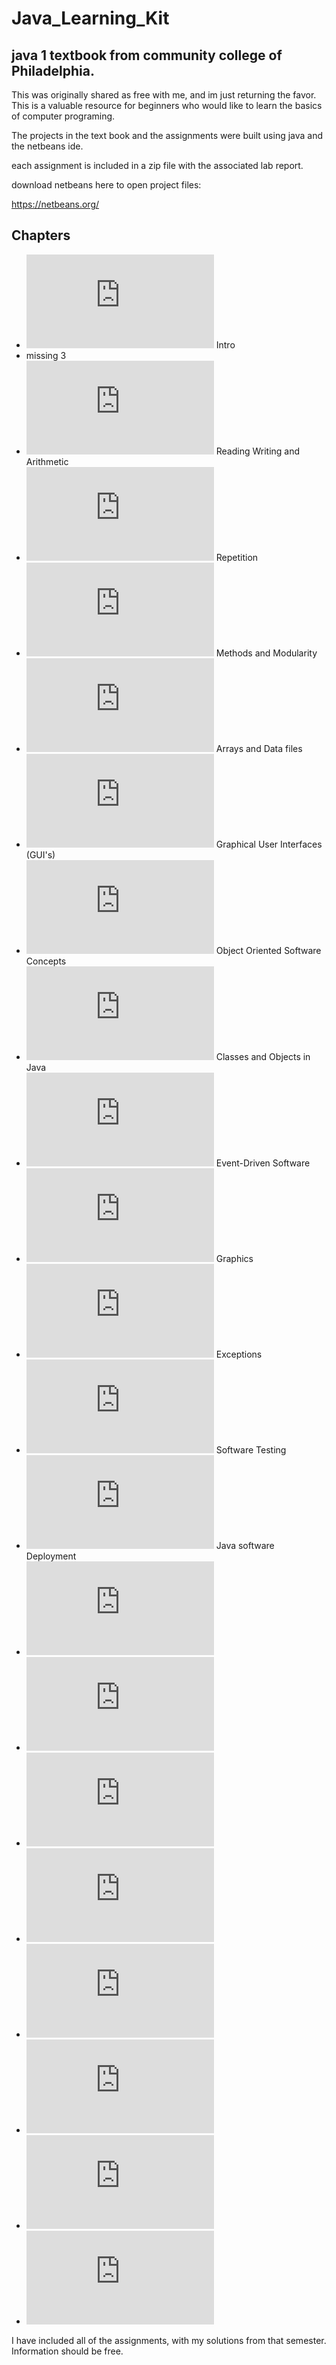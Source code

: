 # Java_Learning_Kit
## java 1 textbook from community college of Philadelphia.

This was originally shared as free with me, and im just returning the favor. 
This is a valuable resource for beginners who would like to learn
the basics of computer programing.

The projects in the text book and the assignments were built using java and the netbeans ide.

each assignment is included in a zip file with the associated lab report.

download netbeans here to open project files:


https://netbeans.org/

## Chapters

- ![Chapter 1](https://github.com/Agent215/Java_Learning_Kit/blob/master/CSCI%20111%20java%20textbook/Java%20Learning%20Kit%20Chapter%201%20.pdf) Intro
- missing 3
- ![Chapter 2](https://github.com/Agent215/Java_Learning_Kit/blob/master/CSCI%20111%20java%20textbook/JLK%20Chapter%202%20Reading%20Writing%20and%20Arithmetic-1.pdf) Reading Writing and Arithmetic
- ![Chapter 4](https://github.com/Agent215/Java_Learning_Kit/blob/master/CSCI%20111%20java%20textbook/JLK%20Chapter%204%20Repetition.pdf) Repetition
- ![Chapter 5](https://github.com/Agent215/Java_Learning_Kit/blob/master/CSCI%20111%20java%20textbook/JLK%20Chapter%205%20Methods%20and%20Modularity.pdf) Methods and Modularity
- ![Chapter 6](https://github.com/Agent215/Java_Learning_Kit/blob/master/CSCI%20111%20java%20textbook/JLK%20Chapter%206%20Arrays%20%20and%20Data%20Files.pdf) Arrays and Data files
- ![Chapter 7](https://github.com/Agent215/Java_Learning_Kit/blob/master/CSCI%20111%20java%20textbook/JLK%20%20Chapter%207%20Graphical%20User%20Interfaces%20(1).pdf) Graphical User Interfaces (GUI's)
- ![Chapter 8](https://github.com/Agent215/Java_Learning_Kit/blob/master/CSCI%20111%20java%20textbook/JLK%20Chapter%208%20Object%20Oriented%20Software%20Concepts%20(1).pdf) Object Oriented Software Concepts
- ![Chapter 9](https://github.com/Agent215/Java_Learning_Kit/blob/master/CSCI%20111%20java%20textbook/Java%20Text%20Chapter-09.pdf) Classes and Objects in Java
- ![Chapter 10](https://github.com/Agent215/Java_Learning_Kit/blob/master/CSCI%20111%20java%20textbook/Java%20Chapter%2010%20Event-Driven%20Software%20(first%20draft).pdf) Event-Driven Software
- ![Chapter 11](https://github.com/Agent215/Java_Learning_Kit/blob/master/CSCI%20111%20java%20textbook/Java%20Chapter%2011%20Graphics%20(first%20draft).pdf) Graphics
- ![Chapter 12](https://github.com/Agent215/Java_Learning_Kit/blob/master/CSCI%20111%20java%20textbook/Java%20Chapter%2012%20Exceptions%20(first%20draft).pdf) Exceptions
- ![Chapter 13](https://github.com/Agent215/Java_Learning_Kit/blob/master/CSCI%20111%20java%20textbook/Java%20Chapter%2013%20Software%20Testing%20(first%20draft).pdf) Software Testing
- ![Chapter 14](https://github.com/Agent215/Java_Learning_Kit/blob/master/CSCI%20111%20java%20textbook/Java%20Chapter%2014%20Java%20Software%20Deployment%20(first%20draft).pdf) Java software Deployment
- ![Chapter 15](https://github.com/Agent215/Java_Learning_Kit/blob/master/CSCI%20111%20java%20textbook/Java%20Text%20Chapter-15%20(3).pdf)
- ![Chapter 16](https://github.com/Agent215/Java_Learning_Kit/blob/master/CSCI%20111%20java%20textbook/Java%20Chapter%2016%20Recursion%20(first%20draft)%20.pdf)
- ![Chapter 17](https://github.com/Agent215/Java_Learning_Kit/blob/master/CSCI%20111%20java%20textbook/Java%20Chapter%2017%20Using%20External%20APIs%20(first%20draft)%20.pdf)
- ![Chapter 18](https://github.com/Agent215/Java_Learning_Kit/blob/master/CSCI%20111%20java%20textbook/Java%20Chapter%2018%20Data%20Files%20and%20Directories%20(first%20draft).pdf)
- ![Chapter 19](https://github.com/Agent215/Java_Learning_Kit/blob/master/CSCI%20111%20java%20textbook/Java%20Chapter%2019%20Iterative%20Sorting%20Techniques%20(first%20draft).pdf)
- ![Chapter 20](https://github.com/Agent215/Java_Learning_Kit/blob/master/CSCI%20111%20java%20textbook/Java%20Chapter%2020%20Recursive%20Sorting%20and%20Algorithmic%20Complexity%20(first%20draft).pdf)
- ![Chapter 21](https://github.com/Agent215/Java_Learning_Kit/blob/master/CSCI%20111%20java%20textbook/Java%20Chapter%2021%20%E2%80%93%20Java%20Database%20Connectivity%20(first%20draft).pdf)
- ![Chapter 22](https://github.com/Agent215/Java_Learning_Kit/blob/master/CSCI%20111%20java%20textbook/Java%20Chapter%2022%20Parallel%20Computing%20(first%20draft).pdf)




I have included all of the assignments, with my solutions from that semester. 
Information should be free.

